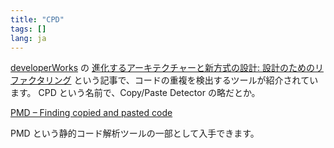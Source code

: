 ```yaml
---
title: "CPD"
tags: []
lang: ja
---
```


[developerWorks](http://www.ibm.com/developerworks/jp/) の [進化するアーキテクチャーと新方式の設計: 設計のためのリファクタリング](http://www.ibm.com/developerworks/jp/java/library/j-eaed5/) という記事で、コードの重複を検出するツールが紹介されています。
CPD という名前で、Copy/Paste Detector の略だとか。

[PMD &#8211; Finding copied and pasted code](http://pmd.sourceforge.net/cpd.html)

PMD という静的コード解析ツールの一部として入手できます。
